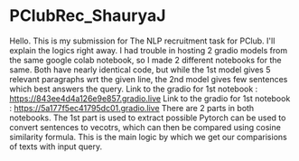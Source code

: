 # PClubRec_ShauryaJ

Hello. This is my submission for The NLP recruitment task for PClub.
I'll explain the logics right away.
I had trouble in hosting 2 gradio models from the same google colab notebook, so I made 2 different notebooks for the same. Both have nearly identical code, but while the 1st model gives 5 relevant paragraphs wrt the given line, the 2nd model gives few sentences which best answers the query.
Link to the gradio for 1st notebook : https://843ee4d4a126e9e857.gradio.live
Link to the gradio for 1st notebook : https://5a177f5ec41795dc01.gradio.live
There are 2 parts in both notebooks. The 1st part is used to extract possible
Pytorch can be used to convert sentences to vecotrs, which can then be compared using cosine similarity formula. This is the main logic by which we get our comparisions of texts with input query.
